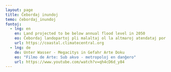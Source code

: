 ```yaml
---
layout: page
title: Ĉebordaj inundoj
temo: ĉebordaj_inundoj
fontoj:
  - lng: en
    en: Land projected to be below annual flood level in 2050
    eo: Ĉebordaj landopartoj pli malaltaj ol la altmaroj atendataj por 2050
    url: https://coastal.climatecentral.org
  - lng: de
    de: Unter Wasser - Megacitys in Gefahr Arte Doku
    eo: "Filmo de Arte: Sub akvo - metropoloj en danĝero"
    url: https://www.youtube.com/watch?v=qh4cD6d_y84
---
```


